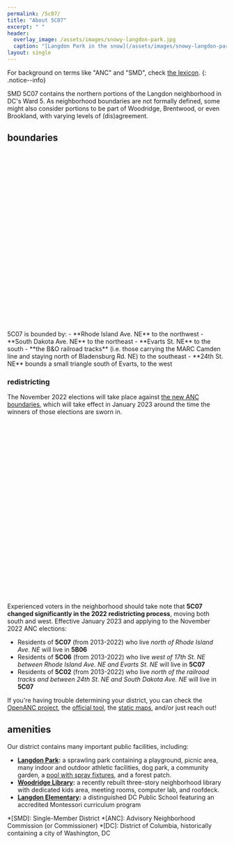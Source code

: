 ```yaml
---
permalink: /5c07/
title: "About 5C07"
excerpt: " "
header:
  overlay_image: /assets/images/snowy-langdon-park.jpg
  caption: "[Langdon Park in the snow](/assets/images/snowy-langdon-park.jpg)"
layout: single
---
```


<link rel="stylesheet" href="https://unpkg.com/leaflet@1.8.0/dist/leaflet.css"
    integrity="sha512-hoalWLoI8r4UszCkZ5kL8vayOGVae1oxXe/2A4AO6J9+580uKHDO3JdHb7NzwwzK5xr/Fs0W40kiNHxM9vyTtQ=="
    crossorigin="" />
<script src="https://unpkg.com/leaflet@1.8.0/dist/leaflet.js"
    integrity="sha512-BB3hKbKWOc9Ez/TAwyWxNXeoV9c1v6FIeYiBieIWkpLjauysF18NzgR1MBNBXf8/KABdlkX68nAhlwcDFLGPCQ=="
    crossorigin=""></script>
<script src="https://d3js.org/d3.v3.min.js" charset="utf-8"></script>
<style>
    .map-container {
        height: 400px;
        width: 100%;
        margin-bottom: 10px;
    }
</style>

For background on terms like "ANC" and "SMD", check [the lexicon](/ancs/#lexicon).
{: .notice--info}

SMD 5C07 contains the northern portions of the Langdon neighborhood in DC's Ward 5. As neighborhood boundaries are not formally defined, some might also consider portions to be part of Woodridge, Brentwood, or even Brookland, with varying levels of (dis)agreement.

## boundaries
<div id="smd-boundary-map" class="map-container"></div>
5C07 is bounded by:
- **Rhode Island Ave. NE** to the northwest
- **South Dakota Ave. NE** to the northeast
- **Evarts St. NE** to the south
- **the B&O railroad tracks** (i.e. those carrying the MARC Camden line and staying north of Bladensburg Rd. NE) to the southeast
- **24th St. NE** bounds a small triangle south of Evarts, to the west

### redistricting
The November 2022 elections will take place against [the new ANC boundaries](https://planning.dc.gov/2023-anc-smd-boundaries), which will take effect in January 2023 around the time the winners of those elections are sworn in.

<div id="smd-redistricting-map" class="map-container"></div>

Experienced voters in the neighborhood should take note that **5C07 changed significantly in the 2022 redistricting process**, moving both south and west. Effective January 2023 and applying to the November 2022 ANC elections:
- Residents of **5C07** (from 2013-2022) who live *north of Rhode Island Ave. NE* will live in **5B06**
- Residents of **5C06** (from 2013-2022) who live *west of 17th St. NE between Rhode Island Ave. NE and Evarts St. NE* will live in **5C07**
- Residents of **5C02** (from 2013-2022) who live *north of the railroad tracks and between 24th St. NE and South Dakota Ave. NE* will live in **5C07**

If you're having trouble determining your district, you can check the [OpenANC project](http://openanc.org), the [official tool](https://dcgis.maps.arcgis.com/apps/instant/lookup/index.html?appid=d83784aad3f247d39df1a92422a9df25), the [static maps](https://planning.dc.gov/2023-anc-smd-boundaries), and/or just reach out!

## amenities
Our district contains many important public facilities, including:
- <i class="fa fa-tree"></i> **[Langdon Park](https://dpr.dc.gov/page/langdon-park-community-center):** a sprawling park containing a <i class="fa fa-person-running"></i>playground, picnic area, many indoor and outdoor athletic facilities, dog park, a community garden, a [pool with spray fixtures](https://dpr.dc.gov/page/langdon-park-pool), and a forest patch.
- <i class="fa fa-book"></i> **[Woodridge Library](https://www.dclibrary.org/woodridge):** a recently rebuilt three-story neighborhood library with dedicated kids area, meeting rooms, computer lab, and roofdeck.
- <i class="fa fa-school"></i> **[Langdon Elementary](https://www.langdonelementaryschool.org/):** a distinguished DC Public School featuring an accredited Montessori curriculum program

*[SMD]: Single-Member District
*[ANC]: Advisory Neighborhood Commission (or Commissioner)
*[DC]: District of Columbia, historically containing a city of Washington, DC

<script>
    smd2023BoundariesLonLat = [[-76.971553217048694, 38.931294015941276], [-76.971686589696475, 38.931230674871365], [-76.972027979802405, 38.931068238164272], [-76.972068988859647, 38.931046628028859], [-76.972158939713211, 38.931008616407198], [-76.972270533749679, 38.93095262926704], [-76.972352226345734, 38.930915300168046], [-76.973505974073717, 38.930352241726233], [-76.973579222217651, 38.930317315070198], [-76.973664258808611, 38.930277787778081], [-76.97376562894533, 38.930230670085095], [-76.973893391520278, 38.93017018086033], [-76.973962498699478, 38.930135847586484], [-76.974090262721347, 38.930070448616355], [-76.974165793611832, 38.930036134662103], [-76.974281904333296, 38.929983389582098], [-76.974369870599304, 38.92994088066785], [-76.974596072171622, 38.9298321637011], [-76.974647449421553, 38.929806330011225], [-76.974706912050394, 38.929778309028954], [-76.974839276075244, 38.929713874120573], [-76.9749156030054, 38.929676713224524], [-76.974960485265981, 38.929655688440647], [-76.975008724208209, 38.929632925753104], [-76.975189359115433, 38.929551475048505], [-76.975698891328221, 38.929298574646587], [-76.976034520355611, 38.929134044063225], [-76.976113303491218, 38.929094072291299], [-76.976223910304739, 38.929040558441727], [-76.976442861327428, 38.928938565617877], [-76.976508655075094, 38.928907500180721], [-76.97662555779516, 38.928855356478046], [-76.976934490892972, 38.928705438447807], [-76.977293525378101, 38.928542485303076], [-76.977769453806786, 38.928307820139779], [-76.978028298901407, 38.92818397774375], [-76.97813419710927, 38.928131758389711], [-76.97818693276777, 38.928105752232298], [-76.978253730788069, 38.92806664157105], [-76.978320526754999, 38.928034043882185], [-76.978449956422864, 38.927964784872181], [-76.978535530890369, 38.927920785994566], [-76.978600238680571, 38.927889827274711], [-76.978708787073614, 38.927842562455481], [-76.978788109547239, 38.927801823262826], [-76.978871606278432, 38.92776271527562], [-76.978930050092458, 38.927736637746399], [-76.978984319513259, 38.927708937940629], [-76.979099119034871, 38.927658421879514], [-76.979267482354629, 38.92758625922945], [-76.979394958139309, 38.92752784483217], [-76.979683188729439, 38.927382870422839], [-76.980060965656662, 38.927207813826833], [-76.980112742163982, 38.927183815486906], [-76.980589413269811, 38.926949598333898], [-76.980637914114325, 38.92692579739915], [-76.980740718909459, 38.926869548441829], [-76.980901778053479, 38.92679948116124], [-76.98114172009636, 38.926682772341138], [-76.981792730665234, 38.926364900002525], [-76.981889106802086, 38.92632190026216], [-76.982009428490471, 38.926261797335911], [-76.982150682769856, 38.926195977202269], [-76.982457908400221, 38.926048476485747], [-76.982891646698164, 38.925837475895477], [-76.982950941468687, 38.925808847117146], [-76.983003212403119, 38.925782649533225], [-76.983098388439316, 38.92573635157224], [-76.983181453644349, 38.925697438612119], [-76.983333050417087, 38.925630825798557], [-76.983497416830943, 38.925548495075745], [-76.98367159727519, 38.925464363828297], [-76.983778974777906, 38.925413022355919], [-76.983855326893519, 38.925376513203808], [-76.983980096221984, 38.925318949198655], [-76.984062330841908, 38.925276873575797], [-76.984212622709265, 38.925210448613008], [-76.984677688898216, 38.924975735693529], [-76.9852882740539, 38.924698402943214], [-76.985339827251764, 38.924677402019192], [-76.985411528213888, 38.924651151738338], [-76.985487727738644, 38.924619659129846], [-76.985597534768331, 38.924574162680059], [-76.985467426995868, 38.92458325398681], [-76.985414978916808, 38.924582139430527], [-76.985373868324771, 38.924574378129869], [-76.985338421628057, 38.924558870370184], [-76.985298732024447, 38.924538929972684], [-76.98525478638922, 38.924522313094862], [-76.985192110223352, 38.924516909187403], [-76.98490103850483, 38.924517052114844], [-76.984513327316293, 38.924517091469284], [-76.984087444361066, 38.924518565678056], [-76.983857262921219, 38.924516552283009], [-76.983722106291964, 38.924515362456177], [-76.983686817949618, 38.924515087286629], [-76.983575186554802, 38.924515522068582], [-76.983419386950473, 38.924516130652954], [-76.983126239187385, 38.924517349863834], [-76.982777206929924, 38.924517082753297], [-76.982686633370477, 38.92451701532174], [-76.982151310056821, 38.924519006711158], [-76.981618524554449, 38.924518023301978], [-76.981314421888897, 38.924516614823439], [-76.981053795418788, 38.924515410792388], [-76.980858786503561, 38.9245158294341], [-76.980764222757529, 38.924515994075357], [-76.980671273488795, 38.924516248990301], [-76.980621569862194, 38.924516330843105], [-76.980215983340472, 38.924518118606294], [-76.980128915432843, 38.924518500201742], [-76.979449555813019, 38.924518923223388], [-76.979124234038707, 38.924517424237848], [-76.979000263521272, 38.924516771446775], [-76.978862915702635, 38.92451611610565], [-76.978826935395716, 38.924516019509852], [-76.978257131158003, 38.924516905811167], [-76.977448034504476, 38.924518103738826], [-76.976569861791717, 38.924514417744504], [-76.976344178418586, 38.924511489620947], [-76.976320883370988, 38.924511755153247], [-76.976120223047602, 38.924514056489954], [-76.975992792188464, 38.924515561798351], [-76.975979991462694, 38.924515649251425], [-76.975636564196449, 38.924514407084231], [-76.975287139221351, 38.924516045302269], [-76.97489942806682, 38.924515962678363], [-76.97467586605066, 38.924514788411038], [-76.974631536515972, 38.924514553589361], [-76.974449790031557, 38.924513613166503], [-76.974272195713581, 38.924511051877403], [-76.97417913169383, 38.924509680105885], [-76.974140037877561, 38.924509130963123], [-76.974082260363531, 38.92451299174251], [-76.974049738892532, 38.92451514652295], [-76.973736640507312, 38.924515887333143], [-76.97337902818704, 38.924516076674578], [-76.972995122749182, 38.924515718350094], [-76.972662304498371, 38.92451609139102], [-76.972332599402478, 38.924517815469137], [-76.972265251633289, 38.924517709423299], [-76.972169304111858, 38.9245175965318], [-76.972168987853337, 38.92444147614917], [-76.972168155844429, 38.924209421611003], [-76.972167580779583, 38.923909984880751], [-76.972167034935339, 38.923535688985623], [-76.972166925873395, 38.923519654146496], [-76.972166608883541, 38.923445425497185], [-76.972166288905896, 38.923378853920021], [-76.972166290593492, 38.923374529925745], [-76.972166613062811, 38.92284375962938], [-76.972168469976921, 38.922813492105803], [-76.972174249493762, 38.922515651284158], [-76.967063966268398, 38.926979915567493], [-76.967183919367557, 38.927093763079057], [-76.967234175896294, 38.927149268406311], [-76.96724789263736, 38.927164586388244], [-76.967286161482988, 38.927206756024852], [-76.967342757842999, 38.927269379648067], [-76.967361431259448, 38.92728992382434], [-76.967619659055671, 38.92751592420651], [-76.967815512914527, 38.927705963671762], [-76.967818049045732, 38.92770830653204], [-76.967900127461093, 38.92778435928215], [-76.96797102346072, 38.927851220428494], [-76.968084687837788, 38.927958540550335], [-76.96849911403514, 38.928354568395051], [-76.968712611297278, 38.928559294630823], [-76.96877820546635, 38.928622190200059], [-76.96883815106456, 38.928679589154655], [-76.968915388755576, 38.928753658057651], [-76.969278293204724, 38.929100664143263], [-76.969326365361809, 38.929147249745427], [-76.969395073031507, 38.929213568937001], [-76.969438303558633, 38.929255378818659], [-76.96948729836636, 38.929302415010127], [-76.96988444690956, 38.929683659695435], [-76.969980823790252, 38.929776199848241], [-76.970031779131503, 38.929825128055555], [-76.970061637693135, 38.92985360197148], [-76.970102044797173, 38.92989209582057], [-76.97012227719064, 38.929911360763789], [-76.970170927210575, 38.929957675909577], [-76.970411641916385, 38.930186998608889], [-76.970807992566662, 38.930569320885134], [-76.971076260946944, 38.93083495255474], [-76.971388454073804, 38.931147527646068], [-76.971412549930349, 38.931168973317618], [-76.971509855873236, 38.9312554768429], [-76.971553217048694, 38.931294015941276]]
    smd2013BoundariesLonLat = [[ -76.974180845461177, 38.933122528555579 ], [ -76.974230209120435, 38.933122359282848 ], [ -76.9742868388836, 38.933122281670997 ], [ -76.974628474200983, 38.93312226624176 ], [ -76.974710281687322, 38.933122238928554 ], [ -76.975316796592594, 38.933122053288336 ], [ -76.975678385076179, 38.933121669661489 ], [ -76.97609518468343, 38.933121224153744 ], [ -76.976124606769218, 38.933121230167117 ], [ -76.976226436451398, 38.933121341005211 ], [ -76.976227282842927, 38.933038825096936 ], [ -76.976227517688116, 38.933026303599618 ], [ -76.976223622370497, 38.932256272770182 ], [ -76.976223637809269, 38.932209970074453 ], [ -76.976223535601875, 38.932136011850979 ], [ -76.976223458203563, 38.932056828813209 ], [ -76.976223460906851, 38.932048721337026 ], [ -76.976226200913416, 38.931440841270678 ], [ -76.976227071699086, 38.931215903979435 ], [ -76.976227325337888, 38.931146990467518 ], [ -76.97622757798527, 38.931081049696495 ], [ -76.976227480462768, 38.93106222231058 ], [ -76.976226704233881, 38.930657595914838 ], [ -76.976226585996585, 38.930597123106438 ], [ -76.976225450129405, 38.930233457390422 ], [ -76.976225243044084, 38.930162742109871 ], [ -76.976314843535434, 38.930162580134443 ], [ -76.97633767901668, 38.930162584759564 ], [ -76.977034737560331, 38.93016362462614 ], [ -76.97788299480635, 38.930164328710582 ], [ -76.978530011363475, 38.930165440262464 ], [ -76.979241372444548, 38.930161424940579 ], [ -76.979281738717361, 38.93015963044045 ], [ -76.979388305673012, 38.930154874876472 ], [ -76.979381973767161, 38.930075960958121 ], [ -76.979381180981562, 38.930065601260907 ], [ -76.979348640911923, 38.929685715037323 ], [ -76.979339008970683, 38.929572821175221 ], [ -76.979325549554403, 38.929415191356441 ], [ -76.979294059440122, 38.929035755672423 ], [ -76.979287623392622, 38.92895873345951 ], [ -76.979281061099456, 38.928879639310757 ], [ -76.979280601276756, 38.928874504490963 ], [ -76.979272453461817, 38.928774781022788 ], [ -76.979268316250128, 38.928724513902488 ], [ -76.979258433144309, 38.928603710669769 ], [ -76.979249343004199, 38.928492636552711 ], [ -76.979232107393869, 38.928274271969258 ], [ -76.979231418261264, 38.9282645428679 ], [ -76.979224882204093, 38.928174999066158 ], [ -76.979186722689988, 38.927850801063954 ], [ -76.979159611978005, 38.927762766982873 ], [ -76.979099119034871, 38.927658421879514 ], [ -76.979267470821952, 38.927586259227418 ], [ -76.979394958139309, 38.92752784483217 ], [ -76.979683177196875, 38.927382870420836 ], [ -76.980060954124042, 38.927207813824879 ], [ -76.980112730631348, 38.927183815484938 ], [ -76.98058940173722, 38.926949598332001 ], [ -76.980637902581762, 38.92692579739726 ], [ -76.980740718909459, 38.926869548441829 ], [ -76.980746293827281, 38.926809418849658 ], [ -76.980755210932244, 38.926714832996744 ], [ -76.980755684800428, 38.926668260078735 ], [ -76.980754191910364, 38.926602048706307 ], [ -76.980753964347997, 38.926590608106729 ], [ -76.980760831460003, 38.926271804902576 ], [ -76.980765070873588, 38.926074793700472 ], [ -76.980766203574319, 38.925680589898995 ], [ -76.980766206951358, 38.925668068337295 ], [ -76.98076612456434, 38.925588705040035 ], [ -76.98076591658544, 38.925504657395322 ], [ -76.980764420705839, 38.924594456575555 ], [ -76.980764211225335, 38.924515994073438 ], [ -76.980671261956715, 38.924516248988404 ], [ -76.980621569862194, 38.924516330843105 ], [ -76.980215983340472, 38.924518118606294 ], [ -76.980128915432843, 38.924518500201742 ], [ -76.97944954428084, 38.92451892322137 ], [ -76.979124234038707, 38.924517424237848 ], [ -76.979000251989191, 38.924516771444708 ], [ -76.978862915702635, 38.92451611610565 ], [ -76.978826935395716, 38.924516019509852 ], [ -76.978257119625809, 38.924516905809021 ], [ -76.977448022972382, 38.924518103736617 ], [ -76.976569861791717, 38.924514417744504 ], [ -76.976344166886506, 38.924511489618602 ], [ -76.976320871838794, 38.924511755150917 ], [ -76.976120211515422, 38.924514056487581 ], [ -76.975992792188464, 38.924515561798351 ], [ -76.975979979930514, 38.924515649249052 ], [ -76.975636552664284, 38.924514407081837 ], [ -76.975287127689171, 38.924516045299825 ], [ -76.974899416534711, 38.924515962675883 ], [ -76.974675854518566, 38.924514788408523 ], [ -76.974631536515972, 38.924514553589361 ], [ -76.974449778499363, 38.92451361316396 ], [ -76.974272184181373, 38.924511051874873 ], [ -76.974179120161679, 38.924509680103327 ], [ -76.974140026345353, 38.92450913096058 ], [ -76.974082248831436, 38.924512991739945 ], [ -76.974049727360438, 38.924515146520392 ], [ -76.973736628975146, 38.924515887330536 ], [ -76.973379016654874, 38.924516076671942 ], [ -76.972995111217017, 38.924515718347436 ], [ -76.972662292966206, 38.924516091388305 ], [ -76.972332587870312, 38.92451781546643 ], [ -76.972265240101109, 38.924517709420563 ], [ -76.972169292579679, 38.924517596529029 ], [ -76.972077611992319, 38.924517394495041 ], [ -76.971976590357443, 38.924517190149743 ], [ -76.971815486108156, 38.924517151409745 ], [ -76.971717231549178, 38.924518569005116 ], [ -76.971619092092837, 38.92452052704509 ], [ -76.97136895978835, 38.924519925537254 ], [ -76.971169430410029, 38.924519804420562 ], [ -76.971118942627243, 38.924519773938542 ], [ -76.970930278019239, 38.924516033753051 ], [ -76.970675070623741, 38.924517771660923 ], [ -76.970339715538771, 38.924517506868369 ], [ -76.970312268927387, 38.924517680066053 ], [ -76.970301774288359, 38.924518578231826 ], [ -76.970285052020671, 38.924520105395835 ], [ -76.970258295496791, 38.924524692833288 ], [ -76.970232230034256, 38.924531352354336 ], [ -76.97020812367947, 38.924541255364304 ], [ -76.970187129495855, 38.924554762491333 ], [ -76.970176804065048, 38.924564669009314 ], [ -76.970169939675742, 38.9245712433313 ], [ -76.970157361735303, 38.924590067509683 ], [ -76.970149741981629, 38.924610424367572 ], [ -76.970147553501533, 38.924631683444325 ], [ -76.970145684376376, 38.924661410423475 ], [ -76.970144174821613, 38.924686182918215 ], [ -76.970143569964563, 38.92475365508087 ], [ -76.97014274218283, 38.925078134545835 ], [ -76.970144183413339, 38.925216583773853 ], [ -76.97014584559588, 38.925378202451085 ], [ -76.970145217352851, 38.925501526175516 ], [ -76.970145096410462, 38.925514948539515 ], [ -76.970144835782378, 38.925586564606263 ], [ -76.97007241281915, 38.925586365917269 ], [ -76.970021901436652, 38.925585812472988 ], [ -76.96991269079524, 38.925584523245014 ], [ -76.969541061474175, 38.925584345909684 ], [ -76.969511019756766, 38.925584329068258 ], [ -76.969477114743299, 38.925584230135343 ], [ -76.969443209228046, 38.92558530227388 ], [ -76.969409303248156, 38.925587455400752 ], [ -76.969375627448585, 38.925590689576261 ], [ -76.969333992128739, 38.925599056395505 ], [ -76.969296748551315, 38.925612225787539 ], [ -76.969294776223393, 38.925612918909906 ], [ -76.969259248437353, 38.9256319171228 ], [ -76.969228446948804, 38.925655420728589 ], [ -76.969080316331215, 38.925783029505567 ], [ -76.969033361933896, 38.925823734672704 ], [ -76.96895421999686, 38.925892357061294 ], [ -76.968868386524946, 38.925966923103104 ], [ -76.96885869565682, 38.925975298257086 ], [ -76.968790742773109, 38.926037167275432 ], [ -76.968721752170211, 38.926098315310512 ], [ -76.968651839171912, 38.92615874239133 ], [ -76.968581003738308, 38.926218538599507 ], [ -76.968375993344495, 38.926396757909842 ], [ -76.968172250097766, 38.926575878031564 ], [ -76.968116872271807, 38.92662477809894 ], [ -76.968058612211578, 38.926671515355935 ], [ -76.96799770056694, 38.926716089861472 ], [ -76.967934022094298, 38.926758321413494 ], [ -76.967738483764876, 38.926895554346906 ], [ -76.967542944723732, 38.927032696866462 ], [ -76.967411665892797, 38.927116347593298 ], [ -76.967406590076124, 38.927119589171738 ], [ -76.967286149950439, 38.927206756021633 ], [ -76.967342746310365, 38.927269379644848 ], [ -76.967361419726899, 38.927289923821107 ], [ -76.967619647522994, 38.927515924203298 ], [ -76.967815501381921, 38.927705963668586 ], [ -76.967818037513126, 38.927708306528892 ], [ -76.967900127461093, 38.92778435928215 ], [ -76.967971011928014, 38.927851220425339 ], [ -76.968084676305025, 38.927958540547174 ], [ -76.968499102502321, 38.928354568391924 ], [ -76.968712599764444, 38.928559294627746 ], [ -76.968778193933488, 38.928622190196975 ], [ -76.968838139531726, 38.928679589151606 ], [ -76.968915377222714, 38.928753658054589 ], [ -76.969278281671805, 38.929100664140236 ], [ -76.96932635382889, 38.929147249742414 ], [ -76.969395061498545, 38.929213568933982 ], [ -76.969438292025686, 38.929255378815647 ], [ -76.969487286833399, 38.929302415007115 ], [ -76.969884435376628, 38.929683659692465 ], [ -76.969980812257305, 38.929776199845286 ], [ -76.970031767598527, 38.929825128052592 ], [ -76.970061626160117, 38.929853601968524 ], [ -76.970102044797173, 38.92989209582057 ], [ -76.970122265657579, 38.929911360760848 ], [ -76.970170915677542, 38.929957675906621 ], [ -76.970411630383282, 38.930186998605983 ], [ -76.970807981033587, 38.93056932088227 ], [ -76.971076249413741, 38.930834952551898 ], [ -76.971388442540629, 38.931147527643233 ], [ -76.971412538397118, 38.93116897331479 ], [ -76.971509844339963, 38.931255476840086 ], [ -76.971553205519015, 38.931294006930123 ], [ -76.971601904750273, 38.931337294687943 ], [ -76.971678285664325, 38.931405145785391 ], [ -76.971688200737603, 38.931414066413033 ], [ -76.971882681924697, 38.931600783527657 ], [ -76.972063698257159, 38.931774579180747 ], [ -76.972150742264418, 38.931858197050495 ], [ -76.972239285251405, 38.93194325653932 ], [ -76.97231272539733, 38.932013718924807 ], [ -76.972358380608938, 38.932057420022389 ], [ -76.972437470331286, 38.932133108482098 ], [ -76.972531202298327, 38.932222673122382 ], [ -76.972594382123432, 38.932283133694341 ], [ -76.972918008052901, 38.932591293221215 ], [ -76.973346319366726, 38.933011088663008 ], [ -76.973370761943315, 38.933033885247951 ], [ -76.973408809274559, 38.933069656883895 ], [ -76.973457590684689, 38.933115349089739 ], [ -76.974180845461177, 38.933122528555579 ]]

    smd2023BoundariesLatLon = []
    for (var i = 0; i < smd2023BoundariesLonLat.length; i++) {
        smd2023BoundariesLatLon.push([smd2023BoundariesLonLat[i][1], smd2023BoundariesLonLat[i][0]]);
    }
    smd2013BoundariesLatLon = []
    for (var i = 0; i < smd2013BoundariesLonLat.length; i++) {
        smd2013BoundariesLatLon.push([smd2013BoundariesLonLat[i][1], smd2013BoundariesLonLat[i][0]]);
    }



    var smdBoundaryMap = L.map('smd-boundary-map').setView([38.92660823705854, -76.97623147988743], 15);
    L.tileLayer('https://{s}.tile.openstreetmap.org/{z}/{x}/{y}.png', {
        maxZoom: 19,
        attribution: '© OpenStreetMap'
    }).addTo(smdBoundaryMap);

    var polygon = L.polygon(smd2023BoundariesLatLon, {color: 'darkblue'}).addTo(smdBoundaryMap);

    var smdRedistrictingMap = L.map('smd-redistricting-map').setView([38.92774335378228, -76.97625293757207], 15);
    L.tileLayer('https://{s}.tile.openstreetmap.org/{z}/{x}/{y}.png', {
        maxZoom: 19,
        attribution: '© OpenStreetMap'
    }).addTo(smdRedistrictingMap);

    var polygon = L.polygon(smd2013BoundariesLatLon, {color: '#7292B2'}).addTo(smdRedistrictingMap);
    var polygon = L.polygon(smd2023BoundariesLatLon, {color: 'darkblue'}).addTo(smdRedistrictingMap);

    /*var smdAmenitiesMap = L.map('smd-amenities-map').setView([38.92660823705854, -76.97623147988743], 15);
    L.tileLayer('https://{s}.tile.openstreetmap.org/{z}/{x}/{y}.png', {
        maxZoom: 19,
        attribution: '© OpenStreetMap'
    }).addTo(smdAmenitiesMap);

    var polygon = L.polygon(smd2023BoundariesLatLon, {color: 'darkblue'}).addTo(smdAmenitiesMap);

    const bookIcon = L.divIcon({
        html: '<i class="fa fa-book fa-2x"></i>',
        iconSize: [20, 20],
        className: 'myDivIcon'
    });
    const treeIcon = L.divIcon({
        html: '<i class="fa fa-tree fa-2x"></i>',
        iconSize: [20, 20],
        className: 'myDivIcon'
    });
    const schoolIcon = L.divIcon({
        html: '<i class="fa fa-school fa-2x"></i>',
        iconSize: [20, 20],
        className: 'myDivIcon'
    });

    L.marker([38.92742383917112, -76.97860517680998],{ icon:  bookIcon}).addTo(smdAmenitiesMap)
        .bindPopup('Woodridge Library')
    L.marker([38.92655170526965, -76.97615724974679],{ icon:  treeIcon}).addTo(smdAmenitiesMap)
        .bindPopup('Langdon Park')
    L.marker([38.92484088262619, -76.97698670649035],{ icon:  schoolIcon}).addTo(smdAmenitiesMap)
        .bindPopup('Langdon Elementary')*/

</script>